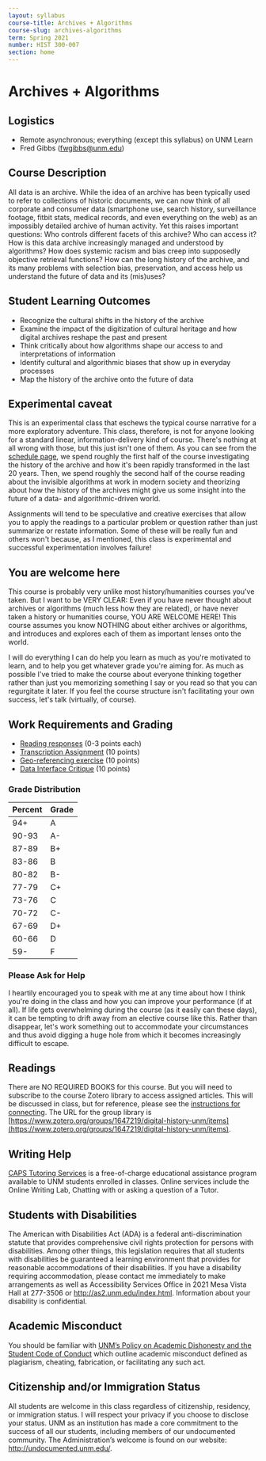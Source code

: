 ```yaml
---
layout: syllabus
course-title: Archives + Algorithms
course-slug: archives-algorithms
term: Spring 2021
number: HIST 300-007
section: home
---
```


# Archives + Algorithms

## Logistics
- Remote asynchronous; everything (except this syllabus) on UNM Learn
- Fred Gibbs \([fwgibbs@unm.edu](mailto:fwgibbs@unm.edu)\)


## Course Description
All data is an archive. While the idea of an archive has been typically used to refer to collections of historic documents, we can now think of all corporate and consumer data (smartphone use, search history, surveillance footage, fitbit stats, medical records, and even everything on the web) as an impossibly detailed archive of human activity. Yet this raises important questions: Who controls different facets of this archive? Who can access it? How is this data archive increasingly managed and understood by algorithms? How does systemic racism and bias creep into supposedly objective retrieval functions? How can the long history of the archive, and its many problems with selection bias, preservation, and access help us understand the future of data and its (mis)uses?


## Student Learning Outcomes
- Recognize the cultural shifts in the history of the archive
- Examine the impact of the digitization of cultural heritage and how digital archives reshape the past and present
- Think critically about how algorithms shape our access to and interpretations of information
- Identify cultural and algorithmic biases that show up in everyday processes
- Map the history of the archive onto the future of data



## Experimental caveat
This is an experimental class that eschews the typical course narrative for a more exploratory adventure. This class, therefore, is not for anyone looking for a standard linear, information-delivery kind of course. There's nothing at all wrong with those, but this just isn't one of them. As you can see from the [schedule page](schedule), we spend roughly the first half of the course investigating the history of the archive and how it's been rapidly transformed in the last 20 years. Then, we spend roughly the second half of the course reading about the invisible algorithms at work in modern society and theorizing about how the history of the archives might give us some insight into the future of a data- and algorithmic-driven world.

Assignments will tend to be speculative and creative exercises that allow you to apply the readings to a particular problem or question rather than just summarize or restate information. Some of these will be really fun and others won't because, as I mentioned, this class is experimental and successful experimentation involves failure!


## You are welcome here
This course is probably very unlike most history/humanities courses you've taken. But I want to be VERY CLEAR: Even if you have never thought about archives or algorithms (much less how they are related), or have never taken a history or humanities course, YOU ARE WELCOME HERE! This course assumes you know NOTHING about either archives or algorithms, and introduces and explores each of them as important lenses onto the world.

I will do everything I can do help you learn as much as you're motivated to learn, and to help you get whatever grade you're aiming for. As much as possible I've tried to make the course about everyone thinking together rather than just you memorizing something I say or you read so that you can regurgitate it later. If you feel the course structure isn't facilitating your own success, let's talk (virtually, of course).



## Work Requirements and Grading
- [Reading responses](response-guidelines) (0-3 points each)
- [Transcription Assignment](transcription-guidelines) (10 points)
- [Geo-referencing exercise](georeferencing-guidelines) (10 points)
- [Data Interface Critique](data-interface-critique) (10 points)


### Grade Distribution

Percent | Grade
--- | ---
94+ | A
90-93 | A-
87-89 | B+
83-86 | B
80-82 | B-
77-79 | C+
73-76 | C
70-72 | C-
67-69 | D+
60-66 | D
59- | F


### Please Ask for Help
I heartily encouraged you to speak with me at any time about how I think you're doing in the class and how you can improve your performance (if at all). If life gets overwhelming during the course (as it easily can these days), it can be tempting to drift away from an elective course like this. Rather than disappear, let's work something out to accommodate your circumstances and thus avoid digging a huge hole from which it becomes increasingly difficult to escape.

## Readings
There are NO REQUIRED BOOKS for this course. But you will need to subscribe to the course Zotero library to access assigned articles. This will be discussed in class, but for reference, please see the [instructions for connecting](http://fredgibbs.net/courses/etc/zotero.html). The URL for the group library is [https://www.zotero.org/groups/1647219/digital-history-unm/items](https://www.zotero.org/groups/1647219/digital-history-unm/items).


## Writing Help
[CAPS Tutoring Services](http://caps.unm.edu/programs/online-tutoring/) is a free-of-charge educational assistance program available to UNM students enrolled in classes. Online services include the Online Writing Lab, Chatting with or asking a question of a Tutor.

## Students with Disabilities
The American with Disabilities Act (ADA) is a federal anti-discrimination statute that provides comprehensive civil rights protection for persons with disabilities. Among other things, this legislation requires that all students with disabilities be guaranteed a learning environment that provides for reasonable accommodations of their disabilities. If you have a disability requiring accommodation, please contact me immediately to make arrangements as well as Accessibility Services Office in 2021 Mesa Vista Hall at 277-3506 or http://as2.unm.edu/index.html. Information about your disability is confidential.

## Academic Misconduct
You should be familiar with [UNM’s Policy on Academic Dishonesty and the Student Code of Conduct](http://pathfinder.unm.edu/policies.htm#studentcode) which outline academic misconduct defined as plagiarism, cheating, fabrication, or facilitating any such act.

## Citizenship and/or Immigration Status
All students are welcome in this class regardless of citizenship, residency, or immigration status.  I will respect your privacy if you choose to disclose your status. UNM as an institution has made a core commitment to the success of all our students, including members of our undocumented community.  The Administration’s welcome is found on our website: http://undocumented.unm.edu/.
